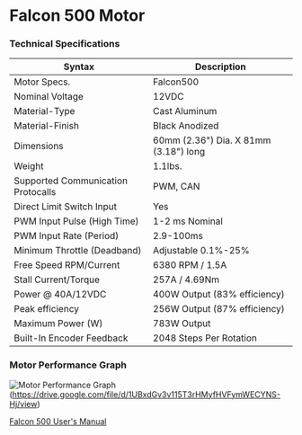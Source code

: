# Falcon 500 Motor
### Technical Specifications
|Syntax | Description |
|----------- | ----------- |
|Motor Specs. | Falcon500 |
|Nominal Voltage | 12VDC |
|Material-Type | Cast Aluminum |
|Material-Finish | Black Anodized |
|Dimensions | 60mm (2.36") Dia. X 81mm (3.18") long |
|Weight | 1.1lbs. |
|Supported Communication Protocalls | PWM, CAN |
|Direct Limit Switch Input | Yes |
|PWM Input Pulse (High Time) | 1-2 ms Nominal |
|PWM Input Rate (Period) | 2.9-100ms |
|Minimum Throttle (Deadband) | Adjustable 0.1%-25% |
|Free Speed RPM/Current | 6380 RPM / 1.5A |
|Stall Current/Torque | 257A / 4.69Nm |
|Power @ 40A/12VDC | 400W Output (83% efficiency)|
|Peak efficiency | 256W Output (87% efficiency)|
|Maximum Power (W) | 783W Output|
|Built-In Encoder Feedback | 2048 Steps Per Rotation |
### Motor Performance Graph
![Motor Performance Graph](https://cdn11.bigcommerce.com/s-7cuph2j78p/images/stencil/original/image-manager/motorcurve-trap.png?t=1674755976)
(https://drive.google.com/file/d/1UBxdGv3v115T3rHMyfHVFymWECYNS-Hj/view)

[Falcon 500 User's Manual](https://drive.google.com/file/d/1UBxdGv3v115T3rHMyfHVFymWECYNS-Hj/view)